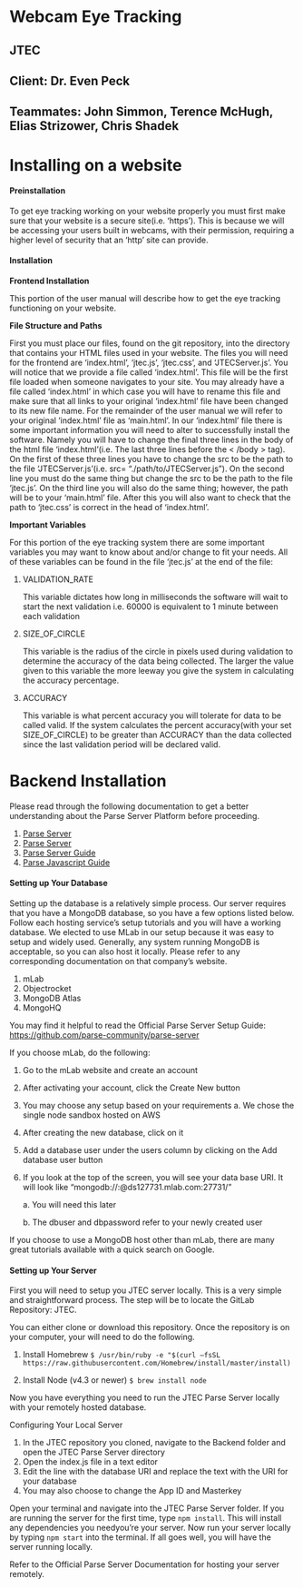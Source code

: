 # Webcam Eye Tracking
## JTEC

## Client: Dr. Even Peck
## Teammates: John Simmon, Terence McHugh, Elias Strizower, Chris Shadek


# Installing on a website
#### Preinstallation
To get eye tracking working on your website properly you must first make sure that your website is a secure site(i.e. ‘https’). This is because we will be accessing your users built in webcams, with their permission, requiring a higher level of security that an ‘http’ site can provide. 

#### Installation
**Frontend Installation**

This portion of the user manual will describe how to get the eye tracking functioning on your website. 

**File Structure and Paths**

First you must place our files, found on the git repository, into the directory that contains your HTML files used in your website. The files you will need for the frontend are ‘index.html’, ‘jtec.js’, ‘jtec.css’, and ‘JTECServer.js’. You will notice that we provide a file called ‘index.html’. This file will be the first file loaded when someone navigates to your site. You may already have a file called ‘index.html’ in which case you will have to rename this file and make sure that all links to your original ‘index.html’ file have been changed to its new file name. For the remainder of the user manual we will refer to your original ‘index.html’ file as ‘main.html’. 
In our ‘index.html’ file there is some important information you will need to alter to successfully install the software. Namely you will have to change the final three lines 
in the body of the html file ‘index.html’(i.e. The last three lines before the < /body > tag). On the first of these three lines you have to change the src to be the path to the file ‘JTECServer.js’(i.e. src= “./path/to/JTECServer.js”). On the second line you must do the same thing but change the src to be the path to the file ‘jtec.js’. On the third line you will also do the same thing; however, the path will be to your ‘main.html’ file. After this you will also want to check that the path to ‘jtec.css’ is correct in the head of ‘index.html’.
	
**Important Variables**

For this portion of the eye tracking system there are some important variables you may want to know about and/or change to fit your needs. All of these variables can be found in the file ‘jtec.js’ at the end of the file:

1. VALIDATION_RATE

    This variable dictates how long in milliseconds the software will wait to start the next validation i.e. 60000 is equivalent to 1 minute between each validation
    
2. SIZE_OF_CIRCLE

    This variable is the radius of the circle in pixels used during validation to determine the accuracy of the data being collected. The larger the value given to this variable the more leeway you give the system in calculating the accuracy percentage.
    
3. ACCURACY

    This variable is what percent accuracy you will tolerate for data to be called valid. If the system calculates the percent accuracy(with your set SIZE_OF_CIRCLE) to be greater than ACCURACY than the data collected since the last validation period will be declared valid.
        
# Backend Installation

Please read through the following documentation to get a better understanding about the Parse Server Platform before proceeding.

1.  [Parse Server](https://github.com/parse-community/parse-server)
2.  [Parse Server](Example]https://github.com/parse-community/parse-server-example)
3.  [Parse Server Guide](http://docs.parseplatform.org/parse-server/guide/)
4.  [Parse Javascript Guide](http://docs.parseplatform.org/js/guide/)

#### Setting up Your Database

Setting up the database is a relatively simple process.  Our server requires that you have a MongoDB database, so you have a few options listed below.  Follow each hosting service’s setup tutorials and you will have a working database.  We elected to use MLab in our setup because it was easy to setup and widely used.  Generally, any system running MongoDB is acceptable, so you can also host it locally.  Please refer to any corresponding documentation on that company’s website.

1.	mLab 
2.	Objectrocket 
3.	MongoDB Atlas
4.	MongoHQ

You may find it helpful to read the Official Parse Server Setup Guide:  https://github.com/parse-community/parse-server 

If you choose mLab, do the following:

1.	Go to the mLab website and create an account
2.	After activating your account, click the Create New button
3.	You may choose any setup based on your requirements
    a.	We chose the single node sandbox hosted on AWS
4.	After creating the new database, click on it
5.	Add a database user under the users column by clicking on the Add database user button
6.	If you look at the top of the screen, you will see your data base URI.  It will look like “mongodb://<dbuser>:<dbpassword>@ds127731.mlab.com:27731/<dbname>”

    a.	You will need this later
    
    b.	The dbuser and dbpassword refer to your newly created user

If you choose to use a MongoDB host other than mLab, there are many great tutorials available with a quick search on Google.

#### Setting up Your Server

First you will need to setup you JTEC server locally.  This is a very simple and straightforward process.  The step will be to locate the GitLab Repository: JTEC. 

You can either clone or download this repository.  Once the repository is on your computer, your will need to do the following.

1.	Install Homebrew
`$ /usr/bin/ruby -e "$(curl –fsSL https://raw.githubusercontent.com/Homebrew/install/master/install)`

2.	Install Node (v4.3 or newer)
`$ brew install node`

Now you have everything you need to run the JTEC Parse Server locally with your remotely hosted database.

Configuring Your Local Server

1.	In the JTEC repository you cloned, navigate to the Backend folder and open the JTEC Parse Server directory
2.	Open the index.js file in a text editor
3.	Edit the line with the database URI and replace the text with the URI for your database
4.	You may also choose to change the App ID and Masterkey

Open your terminal and navigate into the JTEC Parse Server folder.  If you are running the server for the first time, type `npm install`.  This will install any dependencies you needyou’re your server.  Now run your server locally by typing `npm start` into the terminal.  If all goes well, you will have the server running locally.

Refer to the Official Parse Server Documentation for hosting your server remotely.

